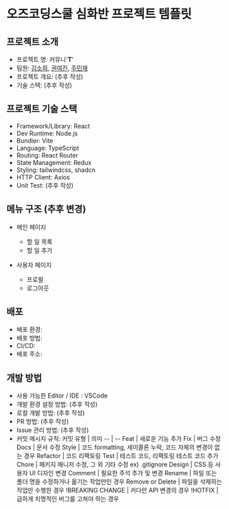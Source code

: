 # 오즈코딩스쿨 심화반 프로젝트 템플릿

## 프로젝트 소개

- 프로젝트 명: 커뮤니'**T**'
- 팀원: [김소희](https://github.com/soheekimdev), [권여진](https://github.com/Kwonyeojiny), [주민재](https://github.com/Ju-MINJAE)
- 프로젝트 개요: (추후 작성)
- 기술 스택: (추후 작성)

## 프로젝트 기술 스택

- Framework/Library: React
- Dev Runtime: Node.js
- Bundler: Vite
- Language: TypeScript
- Routing: React Router
- State Management: Redux
- Styling: tailwindcss, shadcn
- HTTP Client: Axios
- Unit Test: (추후 작성)

## 메뉴 구조 (추후 변경)

- 메인 페이지

  - 할 일 목록
  - 할 일 추가

- 사용자 페이지
  - 프로필
  - 로그아웃

## 배포

- 배포 환경:
- 배포 방법:
- CI/CD:
- 배포 주소:

## 개발 방법

- 사용 가능한 Editor / IDE : VSCode
- 개발 환경 설정 방법: (추후 작성)
- 로컬 개발 방법: (추후 작성)
- PR 방법: (추후 작성)
- Issue 관리 방법: (추후 작성)
- 커밋 메시지 규칙:
  커밋 유형 | 의미
  -- | --
  Feat | 새로운 기능 추가
  Fix | 버그 수정
  Docs | 문서 수정
  Style | 코드 formatting, 세미콜론 누락, 코드 자체의 변경이 없는 경우
  Refactor | 코드 리팩토링
  Test | 테스트 코드, 리팩토링 테스트 코드 추가
  Chore | 패키지 매니저 수정, 그 외 기타 수정 ex) .gitignore
  Design | CSS 등 사용자 UI 디자인 변경
  Comment | 필요한 주석 추가 및 변경
  Rename | 파일 또는 폴더 명을 수정하거나 옮기는 작업만인 경우
  Remove or Delete | 파일을 삭제하는 작업만 수행한 경우
  !BREAKING CHANGE | 커다란 API 변경의 경우
  !HOTFIX | 급하게 치명적인 버그를 고쳐야 하는 경우
